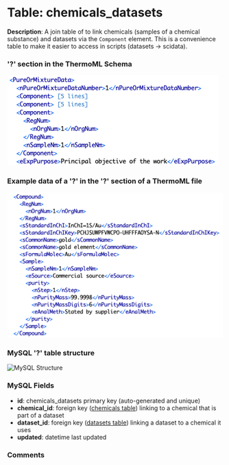 # Table: chemicals_datasets

**Description**: A join table of to link chemicals (samples of a chemical substance) and datasets via the `Component` element.  This is a convenience
table to make it easier to access in scripts (datasets -> scidata).

### '?' section in the ThermoML Schema
![ThermoML Schema](../images/thermoml_chemicalsdataset.png)

### Example data of a '?' in the '?' section of a ThermoML file
![ThermoML Example](../images/thermoml/thermoml_example_compound.png)

### MySQL '?' table structure
![MySQL Structure](../images/mysql/mysql_chemicals_datasets.png)

### MySQL Fields
* **id**: chemicals_datasets primary key (auto-generated and unique)
* **chemical_id**: foreign key ([chemicals table](table_chemicals.md)) linking to a chemical that is part of a dataset
* **dataset_id**: foreign key ([datasets table](table_datasets.md)) linking a dataset to a chemical it uses
* **updated**: datetime last updated

### Comments
